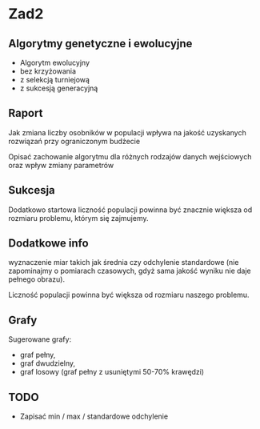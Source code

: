 # Zad2

## Algorytmy genetyczne i ewolucyjne

- Algorytm ewolucyjny
- bez krzyżowania
- z selekcją turniejową
- z sukcesją generacyjną

## Raport
Jak zmiana liczby osobników w populacji wpływa na jakość uzyskanych 
rozwiązań przy ograniczonym budżecie

Opisać zachowanie algorytmu dla różnych rodzajów danych wejściowych 
oraz wpływ zmiany parametrów

## Sukcesja
Dodatkowo startowa liczność populacji powinna być znacznie większa 
od rozmiaru problemu, którym się zajmujemy.  


## Dodatkowe info
wyznaczenie miar takich jak średnia czy odchylenie standardowe 
(nie zapominajmy o pomiarach czasowych, gdyż sama jakość wyniku 
nie daje pełnego obrazu).

Liczność populacji powinna być większa od rozmiaru naszego problemu. 

## Grafy
Sugerowane grafy: 
- graf pełny, 
- graf dwudzielny, 
- graf losowy (graf pełny z usuniętymi 50-70% krawędzi)

## TODO
- Zapisać min / max / standardowe odchylenie
